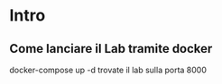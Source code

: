 # Intro

## Come lanciare il Lab tramite docker 

docker-compose up -d 
trovate il lab sulla porta 8000

